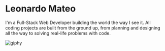 # Leonardo Mateo

I'm a Full-Stack Web Developer building the world the way I see it. All coding projects are built from the ground up, from planning and designing all the way to solving real-life problems with code.

![giphy]([http://www.greenplacepark.com/](https://giphy.com/gifs/gptv-code-coding-hacking-jTNG3RF6EwbkpD4LZx))



<!--
**LeonardoMateo1/LeonardoMateo1** is a ✨ _special_ ✨ repository because its `README.md` (this file) appears on your GitHub profile.

Here are some ideas to get you started:

- 🔭 I’m currently working on ...
- 🌱 I’m currently learning ...
- 👯 I’m looking to collaborate on ...
- 🤔 I’m looking for help with ...
- 💬 Ask me about ...
- 📫 How to reach me: ...
- 😄 Pronouns: ...
- ⚡ Fun fact: ...
-->
